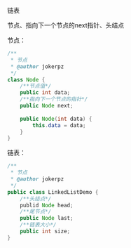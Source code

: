 链表

节点、指向下一个节点的next指针、头结点

节点：

~~~java
/**
 * 节点
 * @author jokerpz
 */
class Node {
	/**节点值*/
	public int data;
	/**指向下一个节点的指针*/
	public Node next;
	
	public Node(int data) {
		this.data = data;
	}
}

~~~

 

链表：

~~~java
/**
 * 节点
 * @author jokerpz
 */
public class LinkedListDemo {
	/**头结点*/
	publid Node head;
	/**尾节点*/
	public Node last;
	/**链表大小*/
	public int size;
}
~~~

